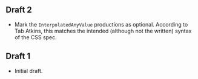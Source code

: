 ## Draft 2

* Mark the `InterpolatedAnyValue` productions as optional. According to Tab
  Atkins, this matches the intended (although not the written) syntax of the
  CSS spec.

## Draft 1

* Initial draft.
